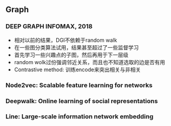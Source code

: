 ## Graph

### DEEP GRAPH INFOMAX, 2018
- 相对以前的结果，DGI不依赖于random walk
- 在一些图分类算法试用，结果甚至超过了一些监督学习
- 首先学习一些兴趣点的子图，然后再用于下一层级
- random wolk过份强调邻近关系，而且也不知道选取的边是否有用
- Contrastive method: 训练encode来突出相关与非相关

### Node2vec: Scalable feature learning for networks

### Deepwalk: Online learning of social representations

### Line: Large-scale information network embedding


